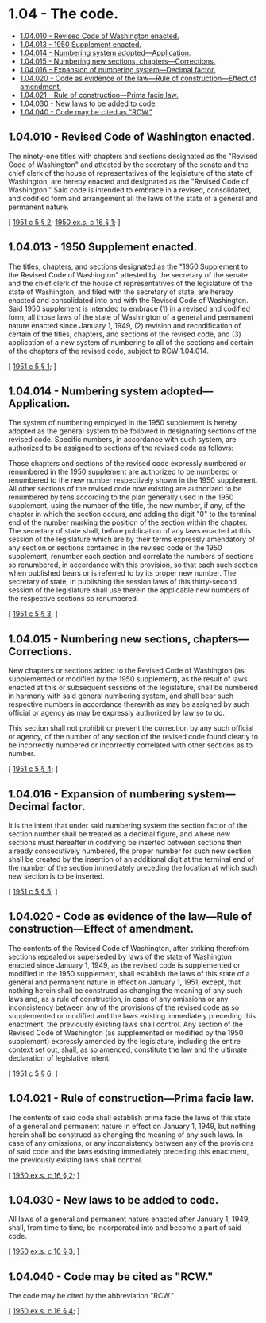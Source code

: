 # 1.04 - The code.
* [1.04.010 - Revised Code of Washington enacted.](#104010---revised-code-of-washington-enacted)
* [1.04.013 - 1950 Supplement enacted.](#104013---1950-supplement-enacted)
* [1.04.014 - Numbering system adopted—Application.](#104014---numbering-system-adoptedapplication)
* [1.04.015 - Numbering new sections, chapters—Corrections.](#104015---numbering-new-sections-chapterscorrections)
* [1.04.016 - Expansion of numbering system—Decimal factor.](#104016---expansion-of-numbering-systemdecimal-factor)
* [1.04.020 - Code as evidence of the law—Rule of construction—Effect of amendment.](#104020---code-as-evidence-of-the-lawrule-of-constructioneffect-of-amendment)
* [1.04.021 - Rule of construction—Prima facie law.](#104021---rule-of-constructionprima-facie-law)
* [1.04.030 - New laws to be added to code.](#104030---new-laws-to-be-added-to-code)
* [1.04.040 - Code may be cited as "RCW."](#104040---code-may-be-cited-as-rcw)
## 1.04.010 - Revised Code of Washington enacted.
The ninety-one titles with chapters and sections designated as the "Revised Code of Washington" and attested by the secretary of the senate and the chief clerk of the house of representatives of the legislature of the state of Washington, are hereby enacted and designated as the "Revised Code of Washington." Said code is intended to embrace in a revised, consolidated, and codified form and arrangement all the laws of the state of a general and permanent nature.

\[ [1951 c 5 § 2](http://leg.wa.gov/CodeReviser/documents/sessionlaw/1951c5.pdf?cite=1951%20c%205%20§%202); [1950 ex.s. c 16 § 1](http://leg.wa.gov/CodeReviser/documents/sessionlaw/1950ex1c16.pdf?cite=1950%20ex.s.%20c%2016%20§%201); \]

## 1.04.013 - 1950 Supplement enacted.
The titles, chapters, and sections designated as the "1950 Supplement to the Revised Code of Washington" attested by the secretary of the senate and the chief clerk of the house of representatives of the legislature of the state of Washington, and filed with the secretary of state, are hereby enacted and consolidated into and with the Revised Code of Washington. Said 1950 supplement is intended to embrace (1) in a revised and codified form, all those laws of the state of Washington of a general and permanent nature enacted since January 1, 1949, (2) revision and recodification of certain of the titles, chapters, and sections of the revised code, and (3) application of a new system of numbering to all of the sections and certain of the chapters of the revised code, subject to RCW 1.04.014.

\[ [1951 c 5 § 1](http://leg.wa.gov/CodeReviser/documents/sessionlaw/1951c5.pdf?cite=1951%20c%205%20§%201); \]

## 1.04.014 - Numbering system adopted—Application.
The system of numbering employed in the 1950 supplement is hereby adopted as the general system to be followed in designating sections of the revised code. Specific numbers, in accordance with such system, are authorized to be assigned to sections of the revised code as follows:

Those chapters and sections of the revised code expressly numbered or renumbered in the 1950 supplement are authorized to be numbered or renumbered to the new number respectively shown in the 1950 supplement. All other sections of the revised code now existing are authorized to be renumbered by tens according to the plan generally used in the 1950 supplement, using the number of the title, the new number, if any, of the chapter in which the section occurs, and adding the digit "0" to the terminal end of the number marking the position of the section within the chapter. The secretary of state shall, before publication of any laws enacted at this session of the legislature which are by their terms expressly amendatory of any section or sections contained in the revised code or the 1950 supplement, renumber each section and correlate the numbers of sections so renumbered, in accordance with this provision, so that each such section when published bears or is referred to by its proper new number. The secretary of state, in publishing the session laws of this thirty-second session of the legislature shall use therein the applicable new numbers of the respective sections so renumbered.

\[ [1951 c 5 § 3](http://leg.wa.gov/CodeReviser/documents/sessionlaw/1951c5.pdf?cite=1951%20c%205%20§%203); \]

## 1.04.015 - Numbering new sections, chapters—Corrections.
New chapters or sections added to the Revised Code of Washington (as supplemented or modified by the 1950 supplement), as the result of laws enacted at this or subsequent sessions of the legislature, shall be numbered in harmony with said general numbering system, and shall bear such respective numbers in accordance therewith as may be assigned by such official or agency as may be expressly authorized by law so to do.

This section shall not prohibit or prevent the correction by any such official or agency, of the number of any section of the revised code found clearly to be incorrectly numbered or incorrectly correlated with other sections as to number.

\[ [1951 c 5 § 4](http://leg.wa.gov/CodeReviser/documents/sessionlaw/1951c5.pdf?cite=1951%20c%205%20§%204); \]

## 1.04.016 - Expansion of numbering system—Decimal factor.
It is the intent that under said numbering system the section factor of the section number shall be treated as a decimal figure, and where new sections must hereafter in codifying be inserted between sections then already consecutively numbered, the proper number for such new section shall be created by the insertion of an additional digit at the terminal end of the number of the section immediately preceding the location at which such new section is to be inserted.

\[ [1951 c 5 § 5](http://leg.wa.gov/CodeReviser/documents/sessionlaw/1951c5.pdf?cite=1951%20c%205%20§%205); \]

## 1.04.020 - Code as evidence of the law—Rule of construction—Effect of amendment.
The contents of the Revised Code of Washington, after striking therefrom sections repealed or superseded by laws of the state of Washington enacted since January 1, 1949, as the revised code is supplemented or modified in the 1950 supplement, shall establish the laws of this state of a general and permanent nature in effect on January 1, 1951; except, that nothing herein shall be construed as changing the meaning of any such laws and, as a rule of construction, in case of any omissions or any inconsistency between any of the provisions of the revised code as so supplemented or modified and the laws existing immediately preceding this enactment, the previously existing laws shall control. Any section of the Revised Code of Washington (as supplemented or modified by the 1950 supplement) expressly amended by the legislature, including the entire context set out, shall, as so amended, constitute the law and the ultimate declaration of legislative intent.

\[ [1951 c 5 § 6](http://leg.wa.gov/CodeReviser/documents/sessionlaw/1951c5.pdf?cite=1951%20c%205%20§%206); \]

## 1.04.021 - Rule of construction—Prima facie law.
The contents of said code shall establish prima facie the laws of this state of a general and permanent nature in effect on January 1, 1949, but nothing herein shall be construed as changing the meaning of any such laws. In case of any omissions, or any inconsistency between any of the provisions of said code and the laws existing immediately preceding this enactment, the previously existing laws shall control.

\[ [1950 ex.s. c 16 § 2](http://leg.wa.gov/CodeReviser/documents/sessionlaw/1950ex1c16.pdf?cite=1950%20ex.s.%20c%2016%20§%202); \]

## 1.04.030 - New laws to be added to code.
All laws of a general and permanent nature enacted after January 1, 1949, shall, from time to time, be incorporated into and become a part of said code.

\[ [1950 ex.s. c 16 § 3](http://leg.wa.gov/CodeReviser/documents/sessionlaw/1950ex1c16.pdf?cite=1950%20ex.s.%20c%2016%20§%203); \]

## 1.04.040 - Code may be cited as "RCW."
The code may be cited by the abbreviation "RCW."

\[ [1950 ex.s. c 16 § 4](http://leg.wa.gov/CodeReviser/documents/sessionlaw/1950ex1c16.pdf?cite=1950%20ex.s.%20c%2016%20§%204); \]

